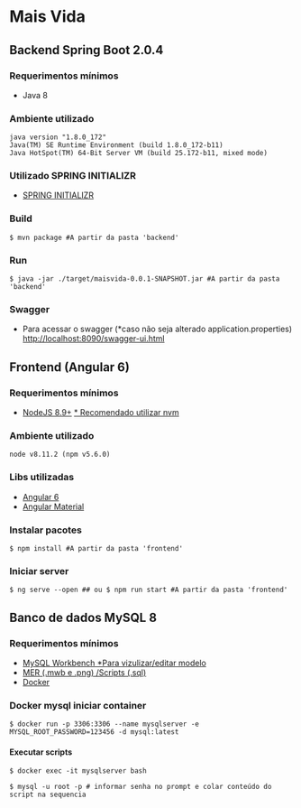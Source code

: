 # Mais Vida

## Backend Spring Boot 2.0.4
### Requerimentos mínimos
 - Java 8
 
### Ambiente utilizado
```
java version "1.8.0_172"
Java(TM) SE Runtime Environment (build 1.8.0_172-b11)
Java HotSpot(TM) 64-Bit Server VM (build 25.172-b11, mixed mode)
```


### Utilizado SPRING INITIALIZR
- [SPRING INITIALIZR](https://start.spring.io/)

### Build
```$ mvn package #A partir da pasta 'backend'```

### Run
```$ java -jar ./target/maisvida-0.0.1-SNAPSHOT.jar #A partir da pasta 'backend'```

### Swagger
 - Para acessar o swagger (*caso não seja alterado application.properties) [http://localhost:8090/swagger-ui.html](http://localhost:8090/swagger-ui.html)

## Frontend (Angular 6)
### Requerimentos mínimos
 - [NodeJS 8.9+](https://nodejs.org/en/) [* Recomendado utilizar nvm](https://github.com/creationix/nvm)

### Ambiente utilizado

```
node v8.11.2 (npm v5.6.0)
```

### Libs utilizadas
 - [Angular 6](https://angular.io/)
 - [Angular Material](https://material.angular.io/)
  
### Instalar pacotes
 
```$ npm install #A partir da pasta 'frontend'```

### Iniciar server

```$ ng serve --open ## ou $ npm run start #A partir da pasta 'frontend'```


## Banco de dados MySQL 8
### Requerimentos mínimos
 - [MySQL Workbench *Para vizulizar/editar modelo](https://dev.mysql.com/downloads/workbench/)
 - [MER (.mwb e .png) /Scripts (.sql)](/mer)
 - [Docker](https://docs.docker.com/docker-for-windows/install/)

### Docker mysql iniciar container

```$ docker run -p 3306:3306 --name mysqlserver -e MYSQL_ROOT_PASSWORD=123456 -d mysql:latest```


#### Executar scripts
```$ docker exec -it mysqlserver bash```

```$ mysql -u root -p # informar senha no prompt e colar conteúdo do script na sequencia```